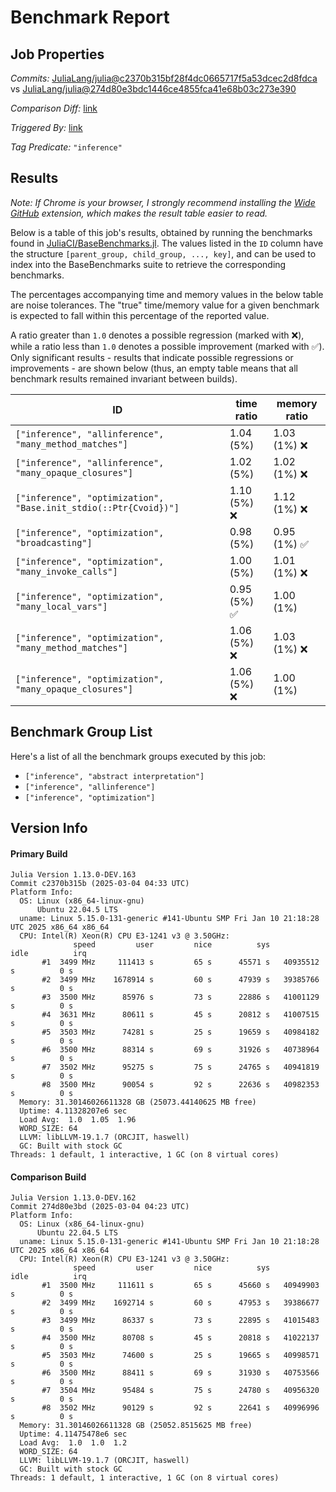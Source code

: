 # Benchmark Report

## Job Properties

*Commits:* [JuliaLang/julia@c2370b315bf28f4dc0665717f5a53dcec2d8fdca](https://github.com/JuliaLang/julia/commit/c2370b315bf28f4dc0665717f5a53dcec2d8fdca) vs [JuliaLang/julia@274d80e3bdc1446ce4855fca41e68b03c273e390](https://github.com/JuliaLang/julia/commit/274d80e3bdc1446ce4855fca41e68b03c273e390)

*Comparison Diff:* [link](https://github.com/JuliaLang/julia/compare/274d80e3bdc1446ce4855fca41e68b03c273e390..c2370b315bf28f4dc0665717f5a53dcec2d8fdca)

*Triggered By:* [link](https://github.com/JuliaLang/julia/commit/c2370b315bf28f4dc0665717f5a53dcec2d8fdca#commitcomment-153897678)

*Tag Predicate:* `"inference"`

## Results

*Note: If Chrome is your browser, I strongly recommend installing the [Wide GitHub](https://chrome.google.com/webstore/detail/wide-github/kaalofacklcidaampbokdplbklpeldpj?hl=en)
extension, which makes the result table easier to read.*

Below is a table of this job's results, obtained by running the benchmarks found in
[JuliaCI/BaseBenchmarks.jl](https://github.com/JuliaCI/BaseBenchmarks.jl). The values
listed in the `ID` column have the structure `[parent_group, child_group, ..., key]`,
and can be used to index into the BaseBenchmarks suite to retrieve the corresponding
benchmarks.

The percentages accompanying time and memory values in the below table are noise tolerances. The "true"
time/memory value for a given benchmark is expected to fall within this percentage of the reported value.

A ratio greater than `1.0` denotes a possible regression (marked with :x:), while a ratio less
than `1.0` denotes a possible improvement (marked with :white_check_mark:). Only significant results - results
that indicate possible regressions or improvements - are shown below (thus, an empty table means that all
benchmark results remained invariant between builds).

| ID | time ratio | memory ratio |
|----|------------|--------------|
| `["inference", "allinference", "many_method_matches"]` | 1.04 (5%)  | 1.03 (1%) :x: |
| `["inference", "allinference", "many_opaque_closures"]` | 1.02 (5%)  | 1.02 (1%) :x: |
| `["inference", "optimization", "Base.init_stdio(::Ptr{Cvoid})"]` | 1.10 (5%) :x: | 1.12 (1%) :x: |
| `["inference", "optimization", "broadcasting"]` | 0.98 (5%)  | 0.95 (1%) :white_check_mark: |
| `["inference", "optimization", "many_invoke_calls"]` | 1.00 (5%)  | 1.01 (1%) :x: |
| `["inference", "optimization", "many_local_vars"]` | 0.95 (5%) :white_check_mark: | 1.00 (1%)  |
| `["inference", "optimization", "many_method_matches"]` | 1.06 (5%) :x: | 1.03 (1%) :x: |
| `["inference", "optimization", "many_opaque_closures"]` | 1.06 (5%) :x: | 1.00 (1%)  |

## Benchmark Group List

Here's a list of all the benchmark groups executed by this job:

- `["inference", "abstract interpretation"]`
- `["inference", "allinference"]`
- `["inference", "optimization"]`

## Version Info

#### Primary Build

```
Julia Version 1.13.0-DEV.163
Commit c2370b315b (2025-03-04 04:33 UTC)
Platform Info:
  OS: Linux (x86_64-linux-gnu)
      Ubuntu 22.04.5 LTS
  uname: Linux 5.15.0-131-generic #141-Ubuntu SMP Fri Jan 10 21:18:28 UTC 2025 x86_64 x86_64
  CPU: Intel(R) Xeon(R) CPU E3-1241 v3 @ 3.50GHz: 
              speed         user         nice          sys         idle          irq
       #1  3499 MHz     111413 s         65 s      45571 s   40935512 s          0 s
       #2  3499 MHz    1678914 s         60 s      47939 s   39385766 s          0 s
       #3  3500 MHz      85976 s         73 s      22886 s   41001129 s          0 s
       #4  3631 MHz      80611 s         45 s      20812 s   41007515 s          0 s
       #5  3503 MHz      74281 s         25 s      19659 s   40984182 s          0 s
       #6  3500 MHz      88314 s         69 s      31926 s   40738964 s          0 s
       #7  3502 MHz      95275 s         75 s      24765 s   40941819 s          0 s
       #8  3500 MHz      90054 s         92 s      22636 s   40982353 s          0 s
  Memory: 31.30146026611328 GB (25073.44140625 MB free)
  Uptime: 4.11328207e6 sec
  Load Avg:  1.0  1.05  1.96
  WORD_SIZE: 64
  LLVM: libLLVM-19.1.7 (ORCJIT, haswell)
  GC: Built with stock GC
Threads: 1 default, 1 interactive, 1 GC (on 8 virtual cores)

```

#### Comparison Build

```
Julia Version 1.13.0-DEV.162
Commit 274d80e3bd (2025-03-04 04:23 UTC)
Platform Info:
  OS: Linux (x86_64-linux-gnu)
      Ubuntu 22.04.5 LTS
  uname: Linux 5.15.0-131-generic #141-Ubuntu SMP Fri Jan 10 21:18:28 UTC 2025 x86_64 x86_64
  CPU: Intel(R) Xeon(R) CPU E3-1241 v3 @ 3.50GHz: 
              speed         user         nice          sys         idle          irq
       #1  3500 MHz     111611 s         65 s      45660 s   40949903 s          0 s
       #2  3499 MHz    1692714 s         60 s      47953 s   39386677 s          0 s
       #3  3499 MHz      86337 s         73 s      22895 s   41015483 s          0 s
       #4  3500 MHz      80708 s         45 s      20818 s   41022137 s          0 s
       #5  3503 MHz      74600 s         25 s      19665 s   40998571 s          0 s
       #6  3500 MHz      88411 s         69 s      31930 s   40753566 s          0 s
       #7  3504 MHz      95484 s         75 s      24780 s   40956320 s          0 s
       #8  3502 MHz      90129 s         92 s      22641 s   40996996 s          0 s
  Memory: 31.30146026611328 GB (25052.8515625 MB free)
  Uptime: 4.11475478e6 sec
  Load Avg:  1.0  1.0  1.2
  WORD_SIZE: 64
  LLVM: libLLVM-19.1.7 (ORCJIT, haswell)
  GC: Built with stock GC
Threads: 1 default, 1 interactive, 1 GC (on 8 virtual cores)

```
